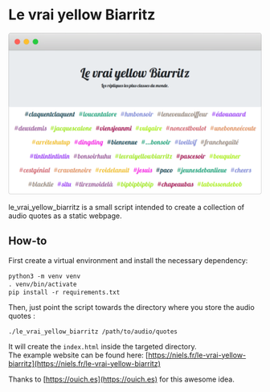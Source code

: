 Le vrai yellow Biarritz
=======================

![screenshot of example website](screenshot.png)

le_vrai_yellow_biarritz is a small script intended to create a collection of audio quotes as a static webpage.

## How-to

First create a virtual environment and install the necessary dependency:
```
python3 -m venv venv
. venv/bin/activate
pip install -r requirements.txt
```

Then, just point the script towards the directory where you store the audio quotes :
```
./le_vrai_yellow_biarritz /path/to/audio/quotes
```

It will create the `index.html` inside the targeted directory.  
The example website can be found here: [https://niels.fr/le-vrai-yellow-biarritz](https://niels.fr/le-vrai-yellow-biarritz)

Thanks to [https://ouich.es](https://ouich.es) for this awesome idea.
